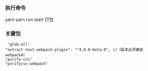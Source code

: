 ### 执行命令 

 yarn 
 yarn run start   打包

### 关键包

     "glob-all"
    "extract-text-webpack-plugin": "^4.0.0-beta.0", //（版本必须兼容webpack4）
    "purify-css"
    "purifycss-webpack"